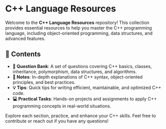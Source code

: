 # C++ Language Resources

Welcome to the **C++ Language Resources** repository! This collection provides essential resources to help you master the C++ programming language, including object-oriented programming, data structures, and advanced features.

## 📑 Contents

- **📘 Question Bank**: A set of questions covering C++ basics, classes, inheritance, polymorphism, data structures, and algorithms.
- **📝 Notes**: In-depth explanations of C++ syntax, object-oriented principles, and best practices.
- **💡 Tips**: Quick tips for writing efficient, maintainable, and optimized C++ code.
- **💻 Practical Tasks**: Hands-on projects and assignments to apply C++ programming concepts in real-world situations.

Explore each section, practice, and enhance your C++ skills. Feel free to contribute or reach out if you have any questions!
